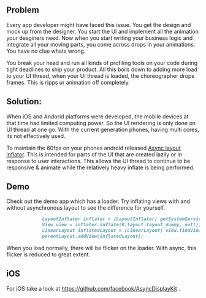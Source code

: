 ## Problem

  Every app developer might have faced this issue. You get the design and mock up from the designer. You start the UI and implement all the animation your desginers need. Now when you start writing your business logic and integrate all your moving parts, you come across drops in your animations. You have no clue whats wrong. 
  
  You break your head and run all kinds of profiling tools on your code during tight deadlines to ship your product. All this boils down to adding more load to your UI thread, when your UI thread is loaded, the choreographer drops frames. This is ripps ur animation off completely.
  
## Solution:

  When iOS and Andorid platforms were developed, the mobile devices at that time had limited computing power. So the UI rendering is only done on UI thread at one go. With the current generation phones, having multi cores, its not effectively used. 
  
   To maintain the 60fps on your phones android released [Async layout inflator](https://developer.android.com/reference/android/support/v4/view/AsyncLayoutInflater.html). This is intended for parts of the UI that are created lazily or in response to user interactions. This allows the UI thread to continue to be responsive & animate while the relatively heavy inflate is being performed.
   
## Demo 
 
   Check out the demo app which has a loader. Try inflating views with and without asynchronous layout to see the difference for yourself. 
   
   
   ```markdown
                LayoutInflater inflater = (LayoutInflater) getSystemService(Context.LAYOUT_INFLATER_SERVICE);
                View view = inflater.inflate(R.layout.layout_dummy, null);
                LinearLayout inflatedLayout = (LinearLayout) view.findViewById(R.id.layout_dummy);
                parentLayout.addView(inflatedLayout);
   ```
   
  When you load normally, there will be flicker on the loader. With async, this flicker is reduced to great extent.
    
    
## iOS
 
  For iOS take a look at https://github.com/facebook/AsyncDisplayKit .
